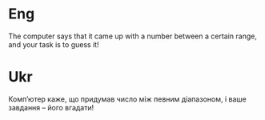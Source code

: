 # Eng
The computer says that it came up with a number between a certain range, and your task is to guess it!
# Ukr
Комп’ютер каже, що придумав число між певним діапазоном, і ваше завдання – його вгадати!
